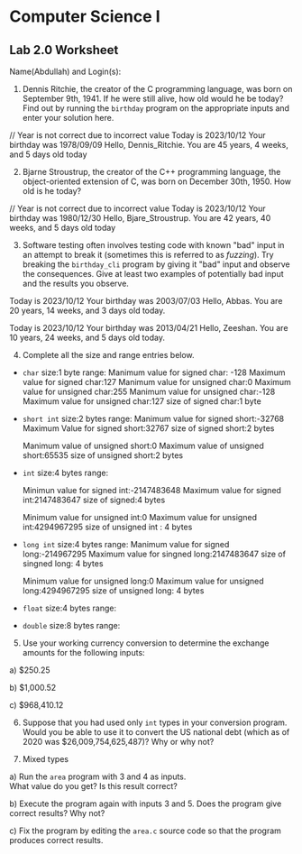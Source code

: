 
# Computer Science I 
## Lab 2.0 Worksheet

Name(Abdullah) and Login(s):



1. Dennis Ritchie, the creator of the C programming language,
was born on September 9th, 1941.  If he were still alive,
how old would he be today?  Find out by running the `birthday`
program on the appropriate inputs and enter your solution here.

// Year is not correct due to incorrect value
Today is 2023/10/12
Your birthday was 1978/09/09
Hello, Dennis_Ritchie.  You are 45 years, 4 weeks, and 5 days old today


2. Bjarne Stroustrup, the creator of the C++ programming
language, the object-oriented extension of C, was born on
December 30th, 1950.  How old is he today?

// Year is not correct due to incorrect value
Today is 2023/10/12
Your birthday was 1980/12/30
Hello, Bjare_Stroustrup.  You are 42 years, 40 weeks, and 5 days old today

3. Software testing often involves testing code with known
"bad" input in an attempt to break it (sometimes this is
referred to as *fuzzing*).  Try breaking the `birthday_cli`
program by giving it "bad" input and observe the consequences.
Give at least two examples of potentially bad input and the
results you observe.

Today is 2023/10/12
Your birthday was 2003/07/03
Hello, Abbas.  You are 20 years, 14 weeks, and 3 days old today.

Today is 2023/10/12
Your birthday was 2013/04/21
Hello, Zeeshan.  You are 10 years, 24 weeks, and 5 days old today.



4. Complete all the size and range entries below.

* `char`
  size:1 byte
  range:
  Manimum value for signed char: -128
  Maximum value for signed char:127
  Manimum value for unsigned char:0
  Maximum value for unsigned char:255
  Manimum value for unsigned char:-128
  Maximum value for unsigned char:127
  size of signed char:1 byte
* `short int`
  size:2 bytes
  range:
   Manimum value for signed short:-32768
  Maximum Value for signed short:32767
  size of signed short:2 bytes

  Manimum value of unsigned short:0
  Maximum value of unsigned short:65535
  size of unsigned short:2 bytes
* `int`
  size:4 bytes
  range:

  Minimun value for signed int:-2147483648
  Maximum value for signed int:2147483647
  size of signed:4 bytes

  Minimum value for unsigned int:0
  Maximum value for unsigned int:4294967295 
  size of unsigned int : 4 bytes

 
* `long int`
  size:4 bytes
  range:
  Manimum value for signed long:-214967295
  Maximum value for singned long:2147483647
  size of singned long: 4 bytes

  Minimum value for unsigned long:0
  Maximum value for unsigned long:4294967295 
  size of unsigned long: 4 bytes
  
* `float`
  size:4 bytes
  range: 
* `double`
  size:8 bytes
  range: 


5. Use your working currency conversion to determine
the exchange amounts for the following inputs:

  a) $250.25

   

  b) $1,000.52

    
  c) $968,410.12


6. Suppose that you had used only `int` types
in your conversion program.  Would you be able
to use it to convert the US national debt
(which as of 2020 was \$26,009,754,625,487)?
Why or why not?


7. Mixed types

a) Run the `area` program with 3 and 4 as inputs.  
What value do you get?  Is this result correct?



b) Execute the program again with inputs 3 and 5.
Does the program give correct results?  Why not?



c) Fix the program by editing the `area.c` source
code so that the program produces correct results.

